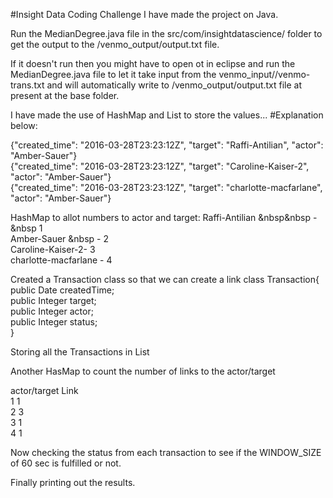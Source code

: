 #Insight Data Coding Challenge
I have made the project on Java.

Run the MedianDegree.java file in the src/com/insightdatascience/ folder to get the output to the /venmo_output/output.txt file.

If it doesn't run then you might have to open ot in eclipse and run the MedianDegree.java file to let it take input from the venmo_input//venmo-trans.txt and will automatically write to /venmo_output/output.txt file at present at the base folder.

I have made the use of HashMap and List to store the values...
#Explanation below:

{"created_time": "2016-03-28T23:23:12Z", "target": "Raffi-Antilian", "actor": "Amber-Sauer"}<br/>
{"created_time": "2016-03-28T23:23:12Z", "target": "Caroline-Kaiser-2", "actor": "Amber-Sauer"}<br/>
{"created_time": "2016-03-28T23:23:12Z", "target": "charlotte-macfarlane", "actor": "Amber-Sauer"}<br/>

HashMap to allot numbers to actor and target:
Raffi-Antilian  &nbsp&nbsp -&nbsp  1<br/>
Amber-Sauer     &nbsp -  2<br/>
Caroline-Kaiser-2-  3<br/>
charlotte-macfarlane - 4<br/>

Created a Transaction class so that we can create a link
class Transaction{
	public Date createdTime;<br/>
	public Integer target;<br/>
	public Integer actor;<br/>
	public Integer status;<br/>
}

Storing all the Transactions in List<Transaction>

Another HasMap to count the number of links to the actor/target

actor/target    Link<br/>
1		1<br/>
2		3<br/>
3		1<br/>
4		1<br/>

Now checking the status from each transaction to see if the WINDOW_SIZE of 60 sec is fulfilled or not.

Finally printing out the results.
